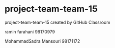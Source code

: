 # project-team-team-15
project-team-team-15 created by GitHub Classroom


ramin farahani
98170979


MohammadSadra Mansouri
98171172
